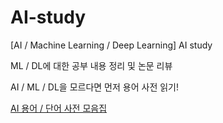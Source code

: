 # AI-study
[AI / Machine Learning / Deep Learning] AI study

ML / DL에 대한 공부 내용 정리 및 논문 리뷰

AI / ML / DL을 모르다면 먼저 용어 사전 읽기!

[AI 용어 / 단어 사전 모음집](https://github.com/wklee610/AI-study/blob/main/prerequisite/README.md)
